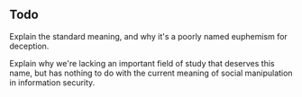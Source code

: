 ## Todo

Explain the standard meaning, and why it's a poorly named euphemism for deception.

Explain why we're lacking an important field of study that deserves this name, but has nothing to do with the current meaning of social manipulation in information security.
